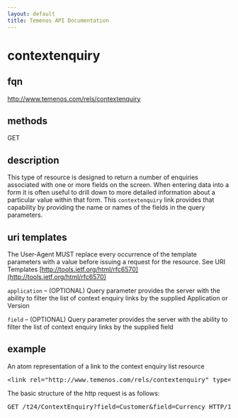 ```yaml
---
layout: default
title: Temenos API Documentation
---
```

# contextenquiry

## fqn
http://www.temenos.com/rels/contextenquiry

## methods
GET

## description
This type of resource is designed to return a number of enquiries associated with one or more fields on the screen.  When entering data into a form it is often useful to drill down to more detailed information about a particular value within that form.  This `contextenquiry` link provides that capability by providing the name or names of the fields in the query parameters.


## uri templates
The User-Agent MUST replace every occurrence of the template parameters with a value before issuing a request for the resource.  See URI Templates [http://tools.ietf.org/html/rfc6570](http://tools.ietf.org/html/rfc6570)

`application` – (OPTIONAL) Query parameter provides the server with the ability to filter the list of context enquiry links by the supplied Application or Version

`field` – (OPTIONAL) Query parameter provides the server with the ability to filter the list of context enquiry links by the supplied field


## example
An atom representation of a link to the context enquiry list resource
<pre>
&lt;link rel="http://www.temenos.com/rels/contextenquiry" type="application/atom+xml;type=entry" title="contextenquiry" href="ContextEnquiry{&application*}{&field*}"/&gt;
</pre>

The basic structure of the http request is as follows:
<pre>
GET /t24/ContextEnquiry?field=Customer&field=Currency HTTP/1.1
</pre>